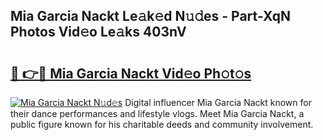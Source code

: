 ## Mia Garcia Nackt Le𝚊k𝚎d N𝚞𝚍es - Part-XqN Photos Vid𝚎o Le𝚊ks 403nV

# <h2><a href="http://fb03czo.evod.top/?m=Mia+Garcia+Nackt">🔗 👉🔴 Mia Garcia Nackt Vid𝚎o Ph𝚘t𝚘s</a></h2>

[![Mia Garcia Nackt N𝚞d𝚎s](https://i.imgur.com/8V9OHl7.gif)](http://fb03czo.evod.top/?m=Mia+Garcia+Nackt)
Digital influencer Mia Garcia Nackt known for their dance performances and lifestyle vlogs. Meet Mia Garcia Nackt, a public figure known for his charitable deeds and community involvement. 
